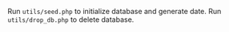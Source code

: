 Run `utils/seed.php` to initialize database and generate date.
Run `utils/drop_db.php` to delete database.
